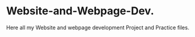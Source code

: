 # Website-and-Webpage-Dev.
Here all my Website and  webpage development Project and Practice files.
